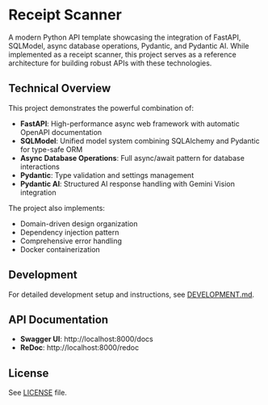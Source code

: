# Receipt Scanner

A modern Python API template showcasing the integration of FastAPI, SQLModel, async database operations, Pydantic, and Pydantic AI. While implemented as a receipt scanner, this project serves as a reference architecture for building robust APIs with these technologies.

## Technical Overview

This project demonstrates the powerful combination of:

- **FastAPI**: High-performance async web framework with automatic OpenAPI documentation
- **SQLModel**: Unified model system combining SQLAlchemy and Pydantic for type-safe ORM
- **Async Database Operations**: Full async/await pattern for database interactions
- **Pydantic**: Type validation and settings management
- **Pydantic AI**: Structured AI response handling with Gemini Vision integration

The project also implements:

- Domain-driven design organization
- Dependency injection pattern
- Comprehensive error handling
- Docker containerization

## Development

For detailed development setup and instructions, see [DEVELOPMENT.md](DEVELOPMENT.md).

## API Documentation

- **Swagger UI**: http://localhost:8000/docs
- **ReDoc**: http://localhost:8000/redoc

## License

See [LICENSE](LICENSE) file.
